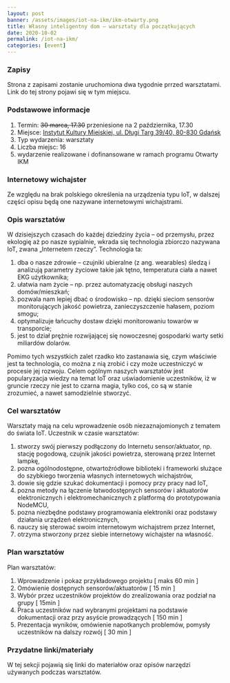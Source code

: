 ```yaml
---
layout: post
banner: /assets/images/iot-na-ikm/ikm-otwarty.png
title: Własny inteligentny dom – warsztaty dla początkujących
date: 2020-10-02
permalink: /iot-na-ikm/
categories: [event]
---
```


### Zapisy

Strona z zapisami zostanie uruchomiona dwa tygodnie prrzed warsztatami. Link do tej strony pojawi się w tym miejscu.

### Podstawowe informacje

1. Termin: ~~30 marca, 17.30~~ przeniesione na 2 października, 17.30
2. Miejsce: [Instytut Kultury Miejskiej, ul. Długi Targ 39/40, 80-830 Gdańsk](https://www.openstreetmap.org/node/6739857257)
3. Typ wydarzenia: warsztaty
4. Liczba miejsc: 16
5. wydarzenie realizowane i dofinansowane w ramach programu Otwarty IKM

### Internetowy wichajster

Ze względu na brak polskiego określenia na urządzenia typu IoT, w dalszej części
opisu będą one nazywane internetowymi wichajstrami.

### Opis warsztatów

W dzisiejszych czasach do każdej dziedziny życia – od przemysłu, przez ekologię aż po nasze sypialnie, wkrada się technologia zbiorczo nazywana IoT, zwana „Internetem rzeczy”. Technologia ta:

1. dba o nasze zdrowie – czujniki ubieralne (z ang. wearables) śledzą i analizują
parametry życiowe takie jak tętno, temperatura ciała a nawet EKG
użytkownika;
2. ułatwia nam życie – np. przez automatyzację obsługi naszych domów/mieszkań;
3. pozwala nam lepiej dbać o środowisko – np. dzięki sieciom sensorów monitorujących jakość powietrza, zanieczyszczenie hałasem, poziom smogu;
4. optymalizuje łańcuchy dostaw dzięki monitorowaniu towarów w transporcie;
5. jest to dział prężnie rozwijającej się nowoczesnej gospodarki warty setki miliardów dolarów.


Pomimo tych wszystkich zalet rzadko kto zastanawia się, czym właściwie jest ta technologia, co można z nią zrobić i czy może uczestniczyć w procesie jej rozwoju. Celem ogólnym naszych warsztatów jest popularyzacja wiedzy na temat IoT oraz uświadomienie uczestników, iż w gruncie rzeczy nie jest to czarna magia, tylko coś, co są w stanie zrozumieć, a nawet samodzielnie stworzyć.

### Cel warsztatów

Warsztaty mają na celu wprowadzenie osób niezaznajomionych z tematem do
świata IoT. Uczestnik w czasie warsztatów:
1. stworzy swój pierwszy podłączony do Internetu sensor/aktuator, np. stację
pogodową, czujnik jakości powietrza, sterowaną przez Internet lampkę,
2. pozna ogólnodostępne, otwartoźródłowe biblioteki i frameworki służące do
szybkiego tworzenia własnych internetowych wichajstrów,
3. dowie się gdzie szukać dokumentacji i pomocy przy pracy nad IoT,
4. pozna metody na łączenie łatwodostępnych sensorów i aktuatorów
elektronicznych i elektromechanicznych z platformą do prototypowania
NodeMCU,
5. pozna niezbędne podstawy programowania elektroniki oraz podstawy
działania urządzeń elektronicznych,
6. nauczy się sterować swoim internetowym wichajstrem przez Internet,
7. otrzyma stworzony przez siebie internetowy wichajster na własność.

### Plan warsztatów

Plan warsztatów:
1. Wprowadzenie i pokaz przykładowego projektu [ maks 60 min ]
2. Omówienie dostępnych sensorów/aktuatorów [ 15 min ]
3. Wybór przez uczestników projektów do zrealizowania oraz podział na grupy
[ 15min ]
4. Praca uczestników nad wybranymi projektami na podstawie dokumentacji oraz
przy asyście prowadzących [ 150 min ]
5. Prezentacja wyników, omówienie napotkanych problemów, pomysły uczestników
na dalszy rozwój [ 30 min ]

### Przydatne linki/materiały

W tej sekcji pojawią się linki do materiałów oraz opisów narzędzi używanych podczas warsztatów.

